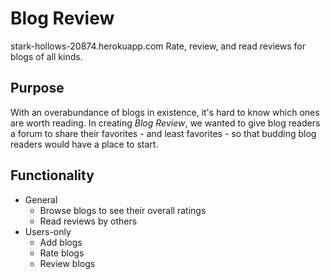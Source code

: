 # Blog Review
stark-hollows-20874.herokuapp.com
Rate, review, and read reviews for blogs of all kinds.

## Purpose
With an overabundance of blogs in existence, it's hard to know which ones are worth reading. In creating *Blog Review*, we wanted to give blog readers a forum to share their favorites - and least favorites - so that budding blog readers would have a place to start.

## Functionality
* General
  * Browse blogs to see their overall ratings
  * Read reviews by others
* Users-only
  * Add blogs
  * Rate blogs
  * Review blogs
